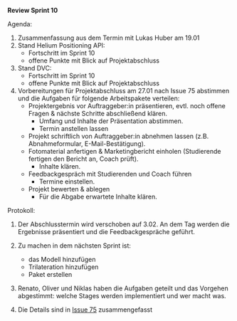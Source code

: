 **Review Sprint 10**

Agenda:

1. Zusammenfassung aus dem Termin mit Lukas Huber am 19.01
2. Stand Helium Positioning API:
    - Fortschritt im Sprint 10
    - offene Punkte mit Blick auf Projektabschluss
3. Stand DVC:
    - Fortschritt im Sprint 10
    - offene Punkte mit Blick auf Projektabschluss
4. Vorbereitungen für Projektabschluss am 27.01 nach Issue 75 abstimmen und die Aufgaben für folgende Arbeitspakete verteilen:
    - Projektergebnis vor Auftraggeber:in präsentieren, evtl. noch offene Fragen & nächste Schritte abschließend klären.
        - Umfang und Inhalte der Präsentation abstimmen. 
        - Termin anstellen lassen
    - Projekt schriftlich von Auftraggeber:in abnehmen lassen (z.B. Abnahmeformular, E-Mail-Bestätigung).
    - Fotomaterial anfertigen & Marketingbericht einholen (Studierende fertigen den Bericht an, Coach prüft).
        - Inhalte klären.
    - Feedbackgespräch mit Studierenden und Coach führen
        - Termine einstellen.
    - Projekt bewerten & ablegen
        - Für die Abgabe erwartete Inhalte klären.

Protokoll:

1. Der Abschlusstermin wird verschoben auf 3.02. An dem Tag werden die Ergebnisse präsentiert und die Feedbackgespräche geführt.

2. Zu machen in dem nächsten Sprint ist:
    - das Modell hinzufügen
    - Trilateration hinzufügen
    - Paket erstellen

3. Renato, Oliver und Niklas haben die Aufgaben geteilt und das Vorgehen abgestimmt: welche Stages werden implementiert und wer macht was.

4. Die Details sind in [Issue 75](https://gitlab.web.fh-kufstein.ac.at/pp-emergo/pp-lorapos/-/issues/75) zusammengefasst

